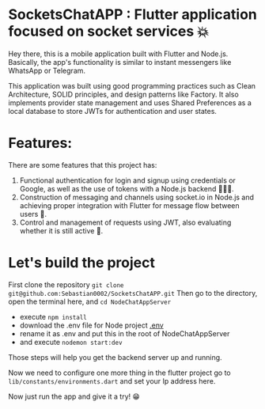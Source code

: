 # SocketsChatAPP : Flutter application focused on socket services 💥

Hey there, this is a mobile application built with Flutter and Node.js. Basically, the app's functionality is similar to instant messengers like WhatsApp or Telegram.

This application was built using good programming practices such as Clean Architecture, SOLID principles, and design patterns like Factory. It also implements provider state management and uses Shared Preferences as a local database to store JWTs for authentication and user states.

# Features:

There are some features that this project has:

1. Functional authentication for login and signup using credentials or Google, as well as the use of tokens with a Node.js backend 👨🏻‍💻.
2. Construction of messaging and channels using socket.io in Node.js and achieving proper integration with Flutter for message flow between users 💬.
3. Control and management of requests using JWT, also evaluating whether it is still active 🔑.

# Let's build the project

First clone the repository `git clone git@github.com:Sebastian0002/SocketsChatAPP.git`
Then go to the directory, open the terminal here, and `cd NodeChatAppServer` 

* execute `npm install` 
* download the .env file for Node project [.env](https://res.cloudinary.com/dhopfnum1/raw/upload/v1729311391/zo3etvpzmkqfggpdqtye.env)
* rename it as .env and put this in the root of NodeChatAppServer
* and execute `nodemon start:dev`

Those steps will help you get the backend server up and running.

Now we need to configure one more thing in the flutter project go to `lib/constants/environments.dart` and set your Ip address here.

Now just run the app and give it a try! 😁
